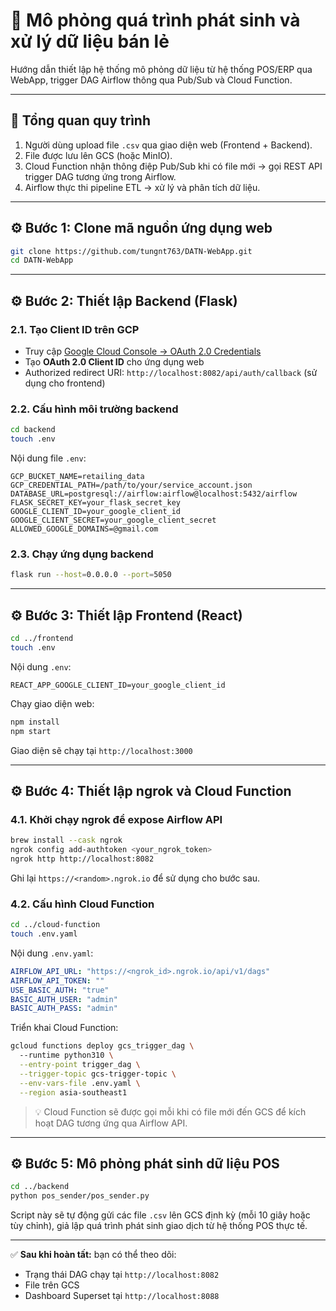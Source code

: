 # 🧪 Mô phỏng quá trình phát sinh và xử lý dữ liệu bán lẻ

Hướng dẫn thiết lập hệ thống mô phỏng dữ liệu từ hệ thống POS/ERP qua WebApp, trigger DAG Airflow thông qua Pub/Sub và Cloud Function.

---

## 🧭 Tổng quan quy trình

1. Người dùng upload file `.csv` qua giao diện web (Frontend + Backend).
2. File được lưu lên GCS (hoặc MinIO).
3. Cloud Function nhận thông điệp Pub/Sub khi có file mới → gọi REST API trigger DAG tương ứng trong Airflow.
4. Airflow thực thi pipeline ETL → xử lý và phân tích dữ liệu.

---

## ⚙️ Bước 1: Clone mã nguồn ứng dụng web

```bash
git clone https://github.com/tungnt763/DATN-WebApp.git
cd DATN-WebApp
```

---

## ⚙️ Bước 2: Thiết lập Backend (Flask)

### 2.1. Tạo Client ID trên GCP

- Truy cập [Google Cloud Console → OAuth 2.0 Credentials](https://console.cloud.google.com/apis/credentials)
- Tạo **OAuth 2.0 Client ID** cho ứng dụng web
- Authorized redirect URI: `http://localhost:8082/api/auth/callback` (sử dụng cho frontend)

### 2.2. Cấu hình môi trường backend

```bash
cd backend
touch .env
```

Nội dung file `.env`:

```env
GCP_BUCKET_NAME=retailing_data
GCP_CREDENTIAL_PATH=/path/to/your/service_account.json
DATABASE_URL=postgresql://airflow:airflow@localhost:5432/airflow
FLASK_SECRET_KEY=your_flask_secret_key
GOOGLE_CLIENT_ID=your_google_client_id
GOOGLE_CLIENT_SECRET=your_google_client_secret
ALLOWED_GOOGLE_DOMAINS=@gmail.com
```

### 2.3. Chạy ứng dụng backend

```bash
flask run --host=0.0.0.0 --port=5050
```

---

## ⚙️ Bước 3: Thiết lập Frontend (React)

```bash
cd ../frontend
touch .env
```

Nội dung `.env`:

```env
REACT_APP_GOOGLE_CLIENT_ID=your_google_client_id
```

Chạy giao diện web:

```bash
npm install
npm start
```

Giao diện sẽ chạy tại `http://localhost:3000`

---

## ⚙️ Bước 4: Thiết lập ngrok và Cloud Function

### 4.1. Khởi chạy ngrok để expose Airflow API

```bash
brew install --cask ngrok
ngrok config add-authtoken <your_ngrok_token>
ngrok http http://localhost:8082
```

Ghi lại `https://<random>.ngrok.io` để sử dụng cho bước sau.

### 4.2. Cấu hình Cloud Function

```bash
cd ../cloud-function
touch .env.yaml
```

Nội dung `.env.yaml`:

```yaml
AIRFLOW_API_URL: "https://<ngrok_id>.ngrok.io/api/v1/dags"
AIRFLOW_API_TOKEN: ""
USE_BASIC_AUTH: "true"
BASIC_AUTH_USER: "admin"
BASIC_AUTH_PASS: "admin"
```

Triển khai Cloud Function:

```bash
gcloud functions deploy gcs_trigger_dag \                                   
  --runtime python310 \
  --entry-point trigger_dag \
  --trigger-topic gcs-trigger-topic \
  --env-vars-file .env.yaml \
  --region asia-southeast1
```

> 💡 Cloud Function sẽ được gọi mỗi khi có file mới đến GCS để kích hoạt DAG tương ứng qua Airflow API.

---

## ⚙️ Bước 5: Mô phỏng phát sinh dữ liệu POS

```bash
cd ../backend
python pos_sender/pos_sender.py
```

Script này sẽ tự động gửi các file `.csv` lên GCS định kỳ (mỗi 10 giây hoặc tùy chỉnh), giả lập quá trình phát sinh giao dịch từ hệ thống POS thực tế.

---

✅ **Sau khi hoàn tất:** bạn có thể theo dõi:
- Trạng thái DAG chạy tại `http://localhost:8082`
- File trên GCS
- Dashboard Superset tại `http://localhost:8088`
